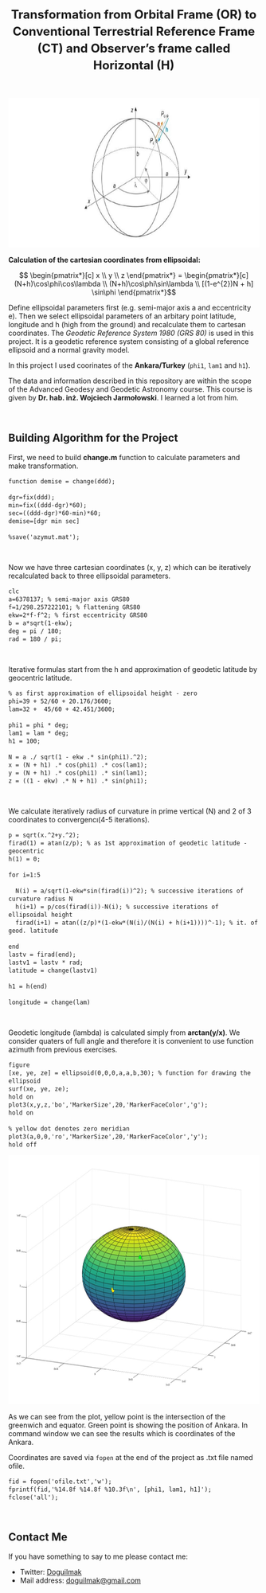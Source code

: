**<h1 align=center><font size = 5>Transformation from Orbital Frame (OR) to Conventional Terrestrial Reference Frame (CT) and Observer’s frame called Horizontal (H)</font></h1>**

<br>

<p align="center">
    <img height="300" src="images/cartesian.png"> 
</p>

<b>Calculation of the cartesian coordinates from ellipsoidal:</b>

$$
\begin{pmatrix*}[c]
  x \\
  y \\
  z
\end{pmatrix*}
 = \begin{pmatrix*}[c]
  (N+h)\cos\phi\cos\lambda \\
  (N+h)\cos\phi\sin\lambda \\
  [(1-e^{2})N + h] \sin\phi
\end{pmatrix*}$$

Define ellipsoidal parameters first (e.g. semi-major axis a and eccentricity e). Then we select ellipsoidal parameters of an arbitary point latitude, longitude and h (high from the ground) and recalculate them to cartesan coordinates. The <i>Geodetic Reference System 1980 (GRS 80)</i> is used in this project. It is a geodetic reference system consisting of a global reference ellipsoid and a normal gravity model.

In this project I used coorinates of the **Ankara/Turkey** (<code>phi1</code>, <code>lam1</code> and <code>h1</code>).

The data and information described in this repository are within the scope of the Advanced Geodesy and Geodetic Astronomy course. This course is given by **Dr. hab. inż. Wojciech Jarmołowski**. I learned a lot from him.

<br>

## Building Algorithm for the Project

First, we need to build **change.m** function to calculate parameters and make transformation.

    function demise = change(ddd);
    
    dgr=fix(ddd);
    min=fix((ddd-dgr)*60);
    sec=((ddd-dgr)*60-min)*60;
    demise=[dgr min sec]
    
    %save('azymut.mat');

<br>

 Now we have three cartesian coordinates (x, y, z) which can be iteratively recalculated back to three ellipsoidal parameters.

    clc
	a=6378137; % semi-major axis GRS80
	f=1/298.257222101; % flattening GRS80
	ekw=2*f-f^2; % first eccentricity GRS80
	b = a*sqrt(1-ekw);
	deg = pi / 180;
	rad = 180 / pi;

<br>
	
Iterative formulas start from the h and approximation of geodetic latitude by geocentric latitude.

	% as first approximation of ellipsoidal height - zero
	phi=39 + 52/60 + 20.176/3600;
	lam=32 +  45/60 + 42.451/3600;

	phi1 = phi * deg;
	lam1 = lam * deg;
	h1 = 100;

	N = a ./ sqrt(1 - ekw .* sin(phi1).^2);
	x = (N + h1) .* cos(phi1) .* cos(lam1);
	y = (N + h1) .* cos(phi1) .* sin(lam1);
	z = ((1 - ekw) .* N + h1) .* sin(phi1);

<br>

We calculate iteratively radius of curvature in prime vertical (N) and 2 of 3 coordinates to convergencı(4-5 iterations).

    p = sqrt(x.^2+y.^2);
    firad(1) = atan(z/p); % as 1st approximation of geodetic latitude - geocentric
    h(1) = 0;

    for i=1:5
      
      N(i) = a/sqrt(1-ekw*sin(firad(i))^2); % successive iterations of curvature radius N
      h(i+1) = p/cos(firad(i))-N(i); % successive iterations of ellipsoidal height
      firad(i+1) = atan((z/p)*(1-ekw*(N(i)/(N(i) + h(i+1))))^-1); % it. of geod. latitude
      
    end
    lastv = firad(end);
    lastv1 = lastv * rad;
    latitude = change(lastv1)
    
    h1 = h(end)
    
    longitude = change(lam)

<br>

Geodetic longitude (lambda) is calculated simply from **arctan(y/x)**. We consider quaters of full angle and therefore it is convenient to use function azimuth from previous exercises.

    figure
    [xe, ye, ze] = ellipsoid(0,0,0,a,a,b,30); % function for drawing the ellipsoid
    surf(xe, ye, ze);
    hold on
    plot3(x,y,z,'bo','MarkerSize',20,'MarkerFaceColor','g');
    hold on
    
    % yellow dot denotes zero meridian
    plot3(a,0,0,'ro','MarkerSize',20,'MarkerFaceColor','y');
    hold off

<p align="center">
    <img height="500" src="images/ex_8.jpg"> 
</p>

As we can see from the plot, yellow point is the intersection of the greenwich and equator. Green point is showing the position of Ankara.
In command window we can see the results which is coordinates of the Ankara.

Coordinates are saved via <code>fopen</code> at the end of the project as .txt file named ofile.

    fid = fopen('ofile.txt','w');
    fprintf(fid,'%14.8f %14.8f %10.3f\n', [phi1, lam1, h1]');
    fclose('all');

<br>

## Contact Me

If you have something to say to me please contact me: 

 - Twitter: [Doguilmak](https://twitter.com/Doguilmak)  
 - Mail address: doguilmak@gmail.com
